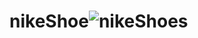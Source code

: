 # nikeShoe![nikeShoes](https://user-images.githubusercontent.com/50195101/175802033-4dbdcd69-dd03-43c8-93f2-849ae130a25d.png)
